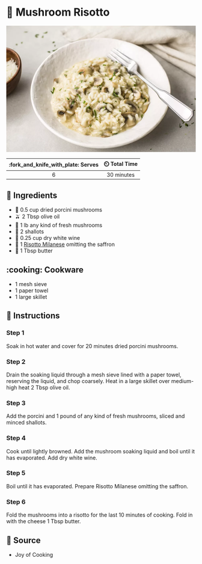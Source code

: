 # :mushroom: Mushroom Risotto

![Mushroom Risotto](../assets/images/mushroom-risotto.jpg)

| :fork_and_knife_with_plate: Serves | :timer_clock: Total Time |
|:----------------------------------:|:-----------------------: |
| 6 | 30 minutes |

## :salt: Ingredients

- :mushroom: 0.5 cup dried porcini mushrooms
- :olive: 2 Tbsp olive oil
- :mushroom: 1 lb any kind of fresh mushrooms
- :onion: 2 shallots
- :wine_glass: 0.25 cup dry white wine
- :ear_of_rice: 1 [Risotto Milanese][1] omitting the saffron
- :butter: 1 Tbsp butter

## :cooking: Cookware

- 1 mesh sieve
- 1 paper towel
- 1 large skillet

## :pencil: Instructions

### Step 1

Soak in hot water and cover for 20 minutes dried porcini mushrooms.

### Step 2

Drain the soaking liquid through a mesh sieve lined with a paper towel, reserving the liquid, and chop coarsely. Heat in
a large skillet over medium-high heat 2 Tbsp olive oil.

### Step 3

Add the porcini and 1 pound of any kind of fresh mushrooms, sliced and minced shallots.

### Step 4

Cook until lightly browned. Add the mushroom soaking liquid and boil until it has evaporated. Add dry white wine.

### Step 5

Boil until it has evaporated. Prepare Risotto Milanese omitting the saffron.

### Step 6

Fold the mushrooms into a risotto for the last 10 minutes of cooking. Fold in with the cheese 1 Tbsp butter.

## :link: Source

- Joy of Cooking

[1]: <./risotto-milanese.md>
